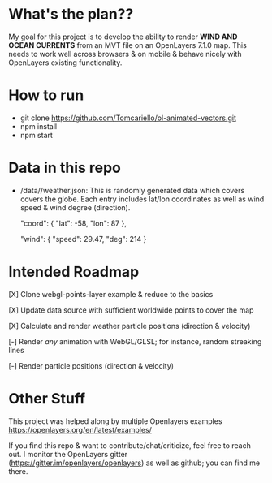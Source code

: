 # What's the plan??

My goal for this project is to develop the ability to render **WIND AND OCEAN CURRENTS** from an MVT file on an OpenLayers 7.1.0 map. This needs to work well across browsers & on mobile & behave nicely with OpenLayers existing functionality.

# How to run
- git clone https://github.com/Tomcariello/ol-animated-vectors.git
- npm install
- npm start

# Data in this repo
- /data//weather.json: This is randomly generated data which covers covers the globe. Each entry includes lat/lon coordinates as well as wind speed & wind degree (direction).
    
    "coord": { "lat": -58, "lon": 87 },

    "wind": { "speed": 29.47, "deg": 214 }

# Intended Roadmap
[X] Clone webgl-points-layer example & reduce to the basics

[X] Update data source with sufficient worldwide points to cover the map

[X] Calculate and render weather particle positions (direction & velocity)

[-] Render *any* animation with WebGL/GLSL; for instance, random streaking lines

[-] Render particle positions (direction & velocity)

# Other Stuff
This project was helped along by multiple Openlayers examples https://openlayers.org/en/latest/examples/

If you find this repo & want to contribute/chat/criticize, feel free to reach out. I monitor the OpenLayers gitter (https://gitter.im/openlayers/openlayers) as well as github; you can find me there.
